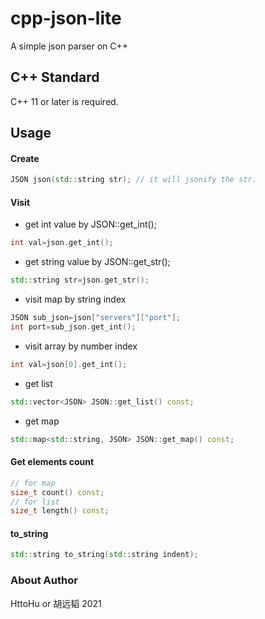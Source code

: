 # cpp-json-lite
A simple json parser on C++

## C++ Standard
C++ 11 or later is required.

## Usage

#### Create 
```cpp
JSON json(std::string str); // it will jsonify the str.
```
#### Visit
* get int value by JSON::get_int();
```cpp
int val=json.get_int();
```
* get string value by JSON::get_str();
  
```cpp
std::string str=json.get_str();
```
* visit map by string index
```cpp
JSON sub_json=json["servers"]["port"];
int port=sub_json.get_int();
```
* visit array by number index
```cpp
int val=json[0].get_int();
```
* get list
```cpp
std::vector<JSON> JSON::get_list() const;
```
* get map
```cpp
std::map<std::string, JSON> JSON::get_map() const;
```

#### Get elements count
```cpp
// for map
size_t count() const;
// for list
size_t length() const;
```

#### to_string
```cpp
std::string to_string(std::string indent);
```

### About Author
HttoHu or 胡远韬 2021